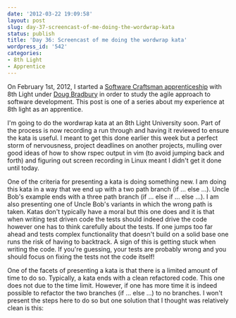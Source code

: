 ```yaml
---
date: '2012-03-22 19:09:58'
layout: post
slug: day-37-screencast-of-me-doing-the-wordwrap-kata
status: publish
title: 'Day 36: Screencast of me doing the wordwrap kata'
wordpress_id: '542'
categories:
- 8th Light
- Apprentice
---
```


On February 1st, 2012, I started a [Software Craftsman apprenticeship](http://www.8thlight.com/apprenticeship) with 8th Light under [Doug Bradbury](http://www.8thlight.com/our-team/doug-bradbury) in order to study the agile approach to software development. This post is one of a series about my experience at 8th light as an apprentice.



I'm going to do the wordwrap kata at an 8th Light University soon. Part of the process is now recording a run through and having it reviewed to ensure the kata is useful. I meant to get this done earlier this week but a perfect storm of nervousness, project deadlines on another projects, mulling over good ideas of how to show rspec output in vim (to avoid jumping back and forth) and figuring out screen recording in Linux meant I didn't get it done until today.




One of the criteria for presenting a kata is doing something new. I am doing this kata in a way that we end up with a two path branch (if ... else ...). Uncle Bob's example ends with a three path branch (if ... else if ... else ...). I am also presenting one of Uncle Bob's variants in which the wrong path is taken. Katas don't typically have a moral but this one does and it is that when writing test driven code the tests should indeed drive the code however one has to think carefully about the tests. If one jumps too far ahead and tests complex functionality that doesn't build on a solid base one runs the risk of having to backtrack. A sign of this is getting stuck when writing the code. If you're guessing, your tests are probably wrong and you should focus on fixing the tests not the code itself!

One of the facets of presenting a kata is that there is a limited amount of time to do so. Typically, a kata ends with a clean refactored code. This one does not due to the time limit. However, if one has more time it is indeed possible to refactor the two branches (if ... else ...) to no branches. I won't present the steps here to do so but one solution that I thought was relatively clean is this:

<script src="https://gist.github.com/2164828.js?file=gistfile1.rb">
</script>
